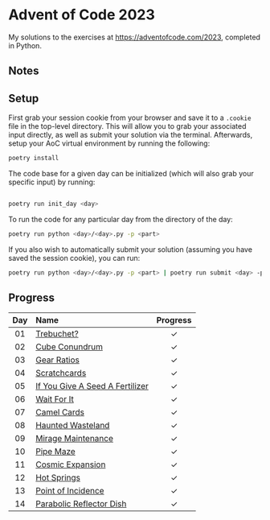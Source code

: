# Advent of Code 2023

My solutions to the exercises at https://adventofcode.com/2023, completed in
Python.

## Notes

## Setup

First grab your session cookie from your browser and save it to a `.cookie` file in the
top-level directory. This will allow you to grab your associated input directly, as well
as submit your solution via the terminal. Afterwards, setup your AoC virtual environment
by running the following:

```bash
poetry install
```

The code base for a given day can be initialized (which will also grab your specific
input) by running:

```bash

poetry run init_day <day>
```

To run the code for any particular day from the directory of the day:

```bash
poetry run python <day>/<day>.py -p <part>
```

If you also wish to automatically submit your solution (assuming you have saved the
session cookie), you can run:

```bash
poetry run python <day>/<day>.py -p <part> | poetry run submit <day> -p <part>
```

## Progress

<!-- ✓ -->

| Day | Name                                                                   | Progress |
| :-: | :--------------------------------------------------------------------- | :------: |
| 01  | [Trebuchet?](https://adventofcode.com/2023/day/1)                      |    ✓     |
| 02  | [Cube Conundrum](https://adventofcode.com/2023/day/2)                  |    ✓     |
| 03  | [Gear Ratios](https://adventofcode.com/2023/day/3)                     |    ✓     |
| 04  | [Scratchcards](https://adventofcode.com/2023/day/4)                    |    ✓     |
| 05  | [If You Give A Seed A Fertilizer](https://adventofcode.com/2023/day/5) |    ✓     |
| 06  | [Wait For It](https://adventofcode.com/2023/day/6)                     |    ✓     |
| 07  | [Camel Cards](https://adventofcode.com/2023/day/7)                     |    ✓     |
| 08  | [Haunted Wasteland](https://adventofcode.com/2023/day/8)               |    ✓     |
| 09  | [Mirage Maintenance](https://adventofcode.com/2023/day/9)              |    ✓     |
| 10  | [Pipe Maze](https://adventofcode.com/2023/day/10)                      |    ✓     |
| 11  | [Cosmic Expansion](https://adventofcode.com/2023/day/11)               |    ✓     |
| 12  | [Hot Springs](https://adventofcode.com/2023/day/12)                    |    ✓     |
| 13  | [Point of Incidence](https://adventofcode.com/2023/day/13)             |    ✓     |
| 14  | [Parabolic Reflector Dish](https://adventofcode.com/2023/day/14)       |    ✓     |
